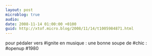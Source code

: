 ```yaml
---
layout: post
microblog: true
audio: 
date: 2008-11-14 01:00:00 +0100
guid: http://xtof.micro.blog/2008/11/14/t1005984871.html
---
```

pour pédaler vers #ignite en musique : une bonne soupe de #chic : #openup #1980
